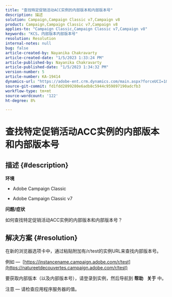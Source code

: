 ```yaml
---
title: "查找特定促销活动ACC实例的内部版本和内部版本号"
description: 描述
solution: Campaign,Campaign Classic v7,Campaign v8
product: Campaign,Campaign Classic v7,Campaign v8
applies-to: "Campaign Classic,Campaign Classic v7,Campaign v8"
keywords: "KCS，内部版本内部版本号"
resolution: Resolution
internal-notes: null
bug: false
article-created-by: Nayanika Chakravarty
article-created-date: "1/5/2023 1:33:24 PM"
article-published-by: Nayanika Chakravarty
article-published-date: "1/5/2023 1:34:32 PM"
version-number: 5
article-number: KA-19414
dynamics-url: "https://adobe-ent.crm.dynamics.com/main.aspx?forceUCI=1&pagetype=entityrecord&etn=knowledgearticle&id=556f9b81-fd8c-ed11-81ac-6045bd006c82"
source-git-commit: fd1fdd2899280e6adb8c5944c959897190adcfb3
workflow-type: tm+mt
source-wordcount: '122'
ht-degree: 8%

---
```


# 查找特定促销活动ACC实例的内部版本和内部版本号

## 描述 {#description}


<b>环境</b>

- Adobe Campaign Classic

- Adobe Campaign Classic v7

<b>问题/症状</b>

如何查找特定促销活动ACC实例的内部版本和内部版本号？


## 解决方案 {#resolution}


在新的浏览器选项卡中，通过粘贴附加有/r/test的实例URL来查找内部版本号。

例如 —  [https://instancename.campaign.adobe.com/r/test](https://natureetdecouvertes.campaign.adobe.com/r/test)

要获取内部版本（以及内部版本号），请登录到实例，然后导航到 <b>帮助</b>    <b>关于</b> 中。

注意<b> </b> — 请检查应用程序服务器的值。
